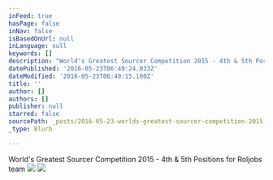 ```yaml
---
inFeed: true
hasPage: false
inNav: false
isBasedOnUrl: null
inLanguage: null
keywords: []
description: "World's Greatest Sourcer Competition 2015 - 4th & 5th Positions for Roljobs team"
datePublished: '2016-05-23T06:49:24.033Z'
dateModified: '2016-05-23T06:49:15.100Z'
title: ''
author: []
authors: []
publisher: null
starred: false
sourcePath: _posts/2016-05-23-worlds-greatest-sourcer-competition-2015-4th-and-5th-positi.md
_type: Blurb

---
```

World's Greatest Sourcer Competition 2015 - 4th & 5th Positions for Roljobs team
![](https://the-grid-user-content.s3-us-west-2.amazonaws.com/0ac6a302-9776-4754-b221-606accf37c56.png)
![](https://the-grid-user-content.s3-us-west-2.amazonaws.com/03b14b10-657b-4588-882f-d4b47d7bcfde.png)